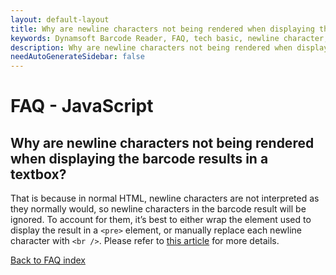 ```yaml
---
layout: default-layout
title: Why are newline characters not being rendered when displaying the barcode results in a textbox?
keywords: Dynamsoft Barcode Reader, FAQ, tech basic, newline character, barcode result
description: Why are newline characters not being rendered when displaying the barcode results in a textbox?
needAutoGenerateSidebar: false
---
```


# FAQ - JavaScript

## Why are newline characters not being rendered when displaying the barcode results in a textbox?

That is because in normal HTML, newline characters are not interpreted as they normally would, so newline characters in the barcode result will be ignored. To account for them, it’s best to either wrap the element used to display the result in a `<pre>` element, or manually replace each newline character with `<br />`. Please refer to [this article](https://www.dynamsoft.com/barcode-reader/programming/javascript/user-guide/?ver=latest#accounting-for-newline-characters-in-the-barcode-result) for more details.

[Back to FAQ index](index.md)

